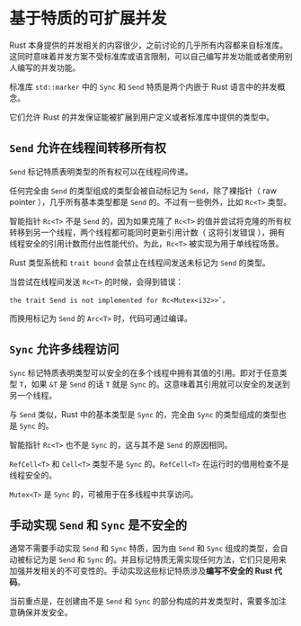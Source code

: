 # 基于特质的可扩展并发

Rust 本身提供的并发相关的内容很少，之前讨论的几乎所有内容都来自标准库。这同时意味着并发方案不受标准库或语言限制，可以自己编写并发功能或者使用别人编写的并发功能。

标准库 `std::marker` 中的 `Sync` 和 `Send` 特质是两个内嵌于 Rust 语言中的并发概念。

它们允许 Rust 的并发保证能被扩展到用户定义或者标准库中提供的类型中。

## `Send` 允许在线程间转移所有权

`Send` 标记特质表明类型的所有权可以在线程间传递。

任何完全由 `Send` 的类型组成的类型会被自动标记为 `Send`，除了裸指针（ raw pointer ），几乎所有基本类型都是 `Send` 的。不过有一些例外，比如 `Rc<T>` 类型。

智能指针 `Rc<T>` 不是 `Send` 的，因为如果克隆了 `Rc<T>` 的值并尝试将克隆的所有权转移到另一个线程，两个线程都可能同时更新引用计数（ 这将引发错误 ），拥有线程安全的引用计数而付出性能代价。为此，`Rc<T>` 被实现为用于单线程场景。

Rust 类型系统和 `trait bound` 会禁止在线程间发送未标记为 `Send` 的类型。

当尝试在线程间发送 `Rc<T>` 的时候，会得到错误：

```shell
the trait Send is not implemented for Rc<Mutex<i32>>`。
```

而换用标记为 `Send` 的 `Arc<T>` 时，代码可通过编译。

## `Sync` 允许多线程访问

`Sync` 标记特质表明类型可以安全的在多个线程中拥有其值的引用。即对于任意类型 `T`，如果 `&T` 是 `Send` 的话 `T` 就是 `Sync` 的。这意味着其引用就可以安全的发送到另一个线程。

与 `Send` 类似，Rust 中的基本类型是 `Sync` 的，完全由 `Sync` 的类型组成的类型也是 `Sync` 的。

智能指针 `Rc<T>` 也不是 `Sync` 的，这与其不是 `Send` 的原因相同。

`RefCell<T>` 和 `Cell<T>` 类型不是 `Sync` 的。`RefCell<T>` 在运行时的借用检查不是线程安全的。

`Mutex<T>` 是 `Sync` 的，可被用于在多线程中共享访问。

## 手动实现 `Send` 和 `Sync` 是不安全的

通常不需要手动实现 `Send` 和 `Sync` 特质，因为由 `Send` 和 `Sync` 组成的类型，会自动被标记为是 `Send` 和 `Sync` 的。并且标记特质无需实现任何方法，它们只是用来加强并发相关的不可变性的。手动实现这些标记特质涉及**编写不安全的 Rust 代码**。

当前重点是，在创建由不是 `Send` 和 `Sync` 的部分构成的并发类型时，需要多加注意确保并发安全。

